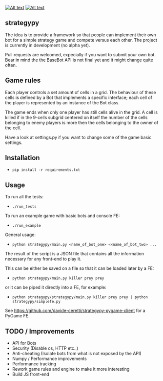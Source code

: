 [![Alt text](https://api.travis-ci.org/davide-ceretti/strategypy.svg?branch=master)](https://travis-ci.org/davide-ceretti/strategypy)
[![Alt text](http://coveralls.io/repos/davide-ceretti/strategypy/badge.png?branch=master)](https://coveralls.io/r/davide-ceretti/strategypy)

strategypy
----------

The idea is to provide a framework so that people can implement their own bot for a simple strategy game and compete versus each other. The project is currently in development (no alpha yet).

Pull requests are welcomed, expecially if you want to submit your own bot. Bear in mind the the BaseBot API is not final yet and it might change quite often.

Game rules
----------

Each player controls a set amount of cells in a grid. The behaviour of these cells is defined by a Bot that implements a specific interface; each cell of the player is represented by an instance of the Bot class.

The game ends when only one player has still cells alive in the grid.
A cell is killed if in the 9-cells subgrid centered on itself the number of the cells belonging to enemy players is more then the cells belonging to the owner of the cell.

Have a look at settings.py if you want to change some of the game basic settings.

Installation
------------

* ```pip install -r requirements.txt```

Usage
-----

To run all the tests:
* ```./run_tests```

To run an example game with basic bots and console FE:
* ```./run_example```

General usage:
* ```python strategypy/main.py <name_of_bot_one> <<name_of_bot_two> ...```

The result of the script is a JSON file that contains all the information necessary for any front-end to play it.

This can be either be saved on a file so that it can be loaded later by a FE:
* ```python strategypy/main.py killer prey prey```

or it can be piped it directly into a FE, for example:
* ```python strategypy/strategypy/main.py killer prey prey | python strategypy/simplefe.py```

See https://github.com/davide-ceretti/strategypy-pygame-client for a PyGame FE.


TODO / Improvements
-------------------

* API for Bots
* Security (Disable os, HTTP etc..)
* Anti-cheating (Isolate bots from what is not exposed by the API)
* Numpy / Performance improvements
* Performance tracking
* Rework game rules and engine to make it more interesting
* Build JS front-end
